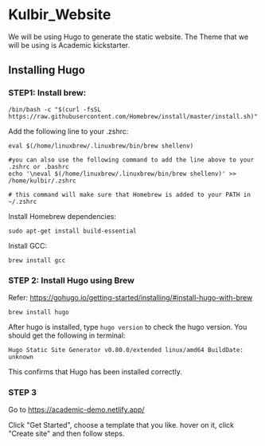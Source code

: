 # Kulbir_Website

We will be using Hugo to generate the static website. The Theme that we will be using is Academic kickstarter.

## Installing Hugo

### STEP1: Install brew:
```
/bin/bash -c "$(curl -fsSL https://raw.githubusercontent.com/Homebrew/install/master/install.sh)"
```

Add the following line to your .zshrc:
```
eval $(/home/linuxbrew/.linuxbrew/bin/brew shellenv)

#you can also use the following command to add the line above to your .zshrc or .bashrc
echo '\neval $(/home/linuxbrew/.linuxbrew/bin/brew shellenv)' >> /home/kulbir/.zshrc

# this command will make sure that Homebrew is added to your PATH in ~/.zshrc 
```
Install Homebrew dependencies:
```
sudo apt-get install build-essential
```
Install GCC:
```
brew install gcc
```

### STEP 2: Install Hugo using Brew
Refer: https://gohugo.io/getting-started/installing/#install-hugo-with-brew 
```
brew install hugo
```
After hugo is installed, type ```hugo version``` to check the hugo version.
You should get the following in terminal:
```
Hugo Static Site Generator v0.80.0/extended linux/amd64 BuildDate: unknown
```
This confirms that Hugo has been installed correctly.

### STEP 3

Go to https://academic-demo.netlify.app/ 

Click "Get Started", choose a template that you like. hover on it, click "Create site" and then follow steps.











